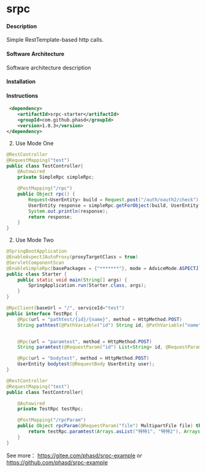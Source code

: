 # srpc

#### Description
Simple RestTemplate-based http calls.

#### Software Architecture
Software architecture description

#### Installation


#### Instructions

```xml
 <dependency>
    <artifactId>srpc-starter</artifactId>
    <groupId>com.github.phasd</groupId>
    <version>1.0.3</version>
</dependency>
```

2. Use Mode One
```java
@RestController
@RequestMapping("test")
public class TestController{
	@Autowired
	private SimpleRpc simpleRpc;

	@PostMapping("/rpc")
	public Object rpc() {
		Request<UserEntity> build = Request.post("/auth/oauth2/check").body(new UserEntity());
		UserEntity response = simpleRpc.getForObject(build, UserEntity.class);
		System.out.println(response);
		return response;
	}
}
```

2. Use Mode Two

```java
@SpringBootApplication
@EnableAspectJAutoProxy(proxyTargetClass = true)
@ServletComponentScan
@EnableSimpleRpc(basePackages = {"*******"}, mode = AdviceMode.ASPECTJ)
public class Starter {
	public static void main(String[] args) {
		SpringApplication.run(Starter.class, args);
	}
}

@RpcClient(baseUrl = "/", serviceId="test")
public interface TestRpc {
	@Rpc(url = "pathtest/{id}/{name}", method = HttpMethod.POST)
	String pathtest(@PathVariable("id") String id, @PathVariable("name") String name);


	@Rpc(url = "paramtest", method = HttpMethod.POST)
	String paramtest(@RequestParam("id") List<String> id, @RequestParam("name") List<String> name, @RequestPart("file") Resource file);

	@Rpc(url = "bodytest", method = HttpMethod.POST)
	UserEntity bodytest(@RequestBody UserEntity user);
}

@RestController
@RequestMapping("test")
public class TestController{

	@Autowired
	private TestRpc testRpc;

	@PostMapping("/rpcParam")
	public Object rpcParam(@RequestParam("file") MultipartFile file) throws IOException {
		return testRpc.paramtest(Arrays.asList("特特1", "特特2"), Arrays.asList("zs", "ls"), resource);
	}
}
```
See more： https://gitee.com/phasd/srpc-example or https://github.com/phasd/srpc-example
